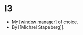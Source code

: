 # I3

- My [[window manager]] of choice.
- By [[Michael Stapelberg]].


[//begin]: # "Autogenerated link references for markdown compatibility"
[window manager]: window-manager "Window Manager"
[//end]: # "Autogenerated link references"